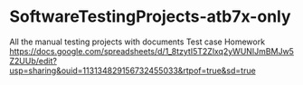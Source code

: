 # SoftwareTestingProjects-atb7x-only
All the manual testing projects with documents
Test case Homework
https://docs.google.com/spreadsheets/d/1_8tzytI5T2Zlxq2yWUNIJmBMJw5Z2UUb/edit?usp=sharing&ouid=113134829156732455033&rtpof=true&sd=true
